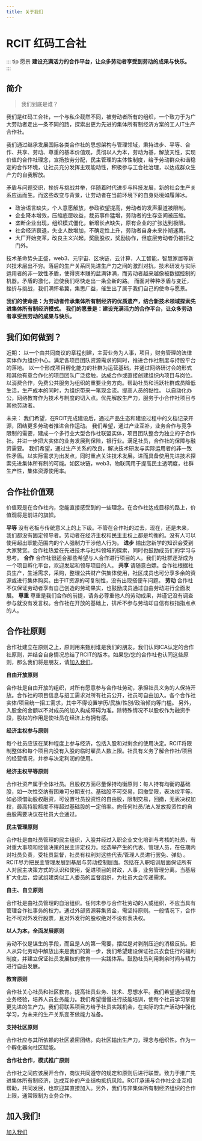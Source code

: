 ```yaml
---
title: 关于我们
---
```


# RCIT 红码工合社

::: tip 愿景
**建设充满活力的合作平台，让众多劳动者享受到劳动的成果与快乐。**
:::

## 简介

>我们到底是谁？

我们是红码工合社，一个与私企截然不同，被劳动者所有的组织，一个致力于为广大劳动者走出一条不同的路，探索出更为先进的集体所有制经济方案的工人IT生产合作社。

我们通过继承发展国际各类合作社的思想架构与管理领域，秉持进步、平等、合作、共享、劳动、尊重的基本价值观，贯彻以人为本，劳动为基，解放天性，实现价值的合作社理念，宣扬按劳分配，民主管理的主体性制度，给予劳动群众和谐稳定的合作环境，让社员充分发挥主观能动性，积极参与工合社治理，以达成群众生产力的自我解放。

矛盾与问题交织，挫折与挑战并举，伴随着时代进步与科技发展，新的社会生产关系应运而生。而这些改变与背景，让劳动者在当前环境下的自身处境如履薄冰。

- 政治语言缺失，个人意愿解放，参政欲望提高，劳动者的发声渠道被限制。
- 企业降本增效，压缩底层收益，裁员事件猛增，劳动者的生存空间被压缩。
- 垄断企业出现，组织模式僵化，新增长点缺失，原有企业的扩张达到极限。
- 社会经济衰退，失业人数增加，不确定性上升，劳动者自身未来扑朔迷离。
- 大厂开始变革，改良主义兴起，奖励股权，奖励协作，但底层劳动者仍被拒之门外。

技术革命势头正盛，web3、元宇宙、区块链，云计算，人工智能，智慧家居等新兴技术层出不穷。落后的生产关系同先进生产力之间的激烈对抗，技术研发与实际运用者的非一致性矛盾，使得资本赚的盆满钵满，而劳动者越来越像被数据控制的机器。矛盾的激化，迫使我们尽快走出一条全新的路。
而面对种种矛盾与变迁，挫折与挑战，我们满怀希冀，集思广益，催生出了属于我们自己的使命与愿景。

**我们的使命是：为劳动者传承集体所有制经济的优质遗产，结合新技术领域探索先进集体所有制经济模式。**
**我们的愿景是：建设充满活力的合作平台，让众多劳动者享受到劳动的成果与快乐。**


## 我们如何做到？

近期：
以一个由共同商议的章程创建，主营业务为人事，项目，财务管理的法律实体作为组织中心。满足各项目团队资源需求的同时，推进合作社制度与持股平台的落地。
以一个形成项目孵化能力的社群为运营基础，并通过网络研讨会的形式和其他有意合作化的项目团队广泛接触，达成合作或直接创建组织内项目与岗位。
以消费合作，免费公共服务为组织的重要业务方向。帮助社员和活跃社群成员降低生活，生产成本的同时，为组织带来一笔现金流。提高人员的黏性。
以自动化办公，网络教育作为技术与制度的切入点。优先解放生产力，服务于小合作社项目与其他劳动者。

未来：
我们希望，在RCIT完成建设后，通过产品生态和建设过程中的文档记录开源，团结更多劳动者推进合作运动。
我们希望，通过产业互补，业务合作与竞争限制的需要，建成一个多行业大型合作社联盟实体，项目团队整合为独立的子合作社。并进一步把大实体的业务发展到保险，银行业。满足社员，合作社的保障与融资需要。
我们希望，通过生产关系的改良，解决技术研发与实际运用者的非一致性矛盾。以实际需求为出发点，同时重点关注技术发展。进而具备使用先进技术探索先进集体所有制的可能。如区块链，web3，物联网用于提高民主透明度，社群生产性，集体资源使用率。

## 合作社价值观

价值观是在合作社内，您能直接感受到的一些理念。在合作社达成目标的路上，价值观将是前进的旗帜。

**平等**
没有老板与传统意义上的上下级。不管在合作社的过去，现在，还是未来，我们都没有固定领导者。劳动者在经济主权和民主主权上都是均衡的。没有人可以使用超出职能范围内的个人强制力干涉他人行为。
**进步**
输出您新学的知识会受到大家赞赏。合作社热爱在先进技术与社科领域的探索，同时也鼓励成员们的学习与思考。
**合作**
合作社很适合那些希望与人合作进行项目的人。我们的社群逐渐成为一个项目孵化平台，欢迎发起和领导项目的人。
**共享**
请随意白嫖。合作社根据社员生产，生活需求，采购，整理公共财产供集体使用，社区成员也可分享多余的资源或进行集体购买。由于IT资源的可复制性，没有出现搭便车问题。
**劳动**
合作社不仅保证劳动者享有自己创造的劳动果实，也鼓励成员通过自由劳动进行全面发展。
**尊重**
尊重是我们合作的前提，请务必尊重他人的劳动成果，并谨记没有调查参与就没有发言权。合作社在开放的基础上，排斥不参与劳动却自信有权指指点点的人。

## 合作社原则

合作社建立在原则之上，原则用来甄别谁是我们的朋友。我们认同ICA认定的合作社原则，并结合自身情况总结了RCIT的版本。如果您/您的合作社也认同这些原则，那么我们将是朋友，请[加入我们](/join)。

**自由开放原则**

合作社是自由开放的组织，对所有愿意参与合作社劳动，承担社员义务的人保持开放。合作社的项目信息与招工需求对所有社员公开，社员可自由加入。各个合作社实体/项目统一招工需求，其中不得设置学历/民族/性别/政治倾向等门槛。
另外，入股金的金额以不对成员的加入构成障碍为准。除特殊情况不以股权作为融资手段，股权的作用是使社员在经济上有拥有感。

**经济主权参与原则**

每个社员应该在某种程度上参与经济，包括入股和对剩余的使用决定。RCIT将限制整体和每个项目内没有入股的临时雇员人数上限。社员有义务了解合作社/项目的经营情况，并参与决定利润的使用。

**经济主权平等原则**

合作社资产属于全体社员。且股权方面尽量保持均衡原则：每人持有均衡的基础股，如一次性交纳有困难可分期支付。基础股不可交易，回撤受限，表决权平等。
如必须借助股权融资，可设置社员投资性的自由股，限制交易，回撤，无表决权加权，最高持股额度不得超过基础股的一定倍率。向任何社员/法人发放投资性的自由股需要决议在社员大会通过。

**民主管理原则**

合作社是由社员管理的民主组织，入股并经过入职企业文化培训与考核的社员，有对重大事项和经营决策的民主评定权力。经选举产生的代表、管理人员，在任期内对社员负责，受社员监督，社员有权利对这些代表/管理人员进行罢免、弹劾 。
RCIT尽力把民主管理发展到基层与劳动控制层面。包括在入职培训层面保证所有人对民主决策方式的认识和使用，促进项目的财政，人事，业务管理分离。当基层扩大化后，尝试组建类似工人委员的监督组织，为社员大会传递需求。

**自主、自立原则**

合作社是由社员管理的自治组织。任何未参与合作社劳动的人或组织，不应当具有管理合作社事务的权力。通过外部资源募集资金，需坚持原则。一般情况下，合作社不可对外发行股票，且对外发行的股权绝对不设有表决权。

**以人为本，全面发展原则**

劳动不仅是谋生的手段，而且是人的第一需要，摆烂是对剥削压迫的消极反抗。把人从异化劳动中解放出来是我们的第一步，我们希望建设保证社员衣食住行的福利制度，并建立保证社员发展权的教育——实践体系。鼓励社员利用剩余时间与精力进行自由发展。

**教育原则**

合作社关心社员和社区教育。提高社员业务、技术、思想水平。我们希望通过现有业务经验，培养人员业务能力。我们希望慢慢进行技能培训，使每个社员学习掌握更先进的生产力。我们将联系项目方给予社员实践机会，在实际的生产活动中强化学习，为未来的生产关系变革做能力准备。

**支持社区原则**

合作社应与其所依赖的社区紧密团结。向社区输出生产力，理念与组织性。作为一个孵化器向社区赋能。

**合作社合作，模式推广原则**

合作社之间应该展开合作，商议共同遵守的规定和原则后进行联盟。致力于推广先进集体所有制经济，达成互补的产业结构抵抗风险。RCIT承诺与合作社企业互相帮助，共同发展，也欢迎其直接加入。另外，我们与非集体所有制经济组织的合作上限，通常限制为业务合作。


## 加入我们!

[加入我们](/join)

